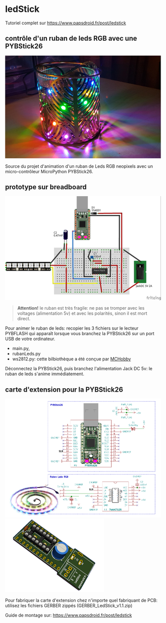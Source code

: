 # ledStick

Tutoriel complet sur https://www.papsdroid.fr/post/ledstick

## contrôle d'un ruban de leds RGB avec une PYBStick26
 
 ![deco](git_docs/LedStick_decors.jpg) 
 
 Source du projet d'animation d'un ruban de Leds RGB neopixels avec un micro-contrôleur  MicroPython PYBStick26.
 
 ## prototype sur breadboard
 ![fritzing](git_docs/LedStick_fritzing.jpg) 

>**Attention!** le ruban est très fragile: ne pas se tromper avec les voltages (alimentation 5v) et avec les polarités, sinon il est mort direct.

Pour animer le ruban de leds: recopier les 3 fichiers sur le lecteur PYBFLASH qui apparaît lorsque vous branchez la PYBStick26 sur un port USB de votre ordinateur.
* main.py, 
* rubanLeds.py 
* ws2812.py: cette bilbiothèque a été conçue par [MCHobby](https://github.com/mchobby/pyboard-driver/tree/master/PYBStick) 

 Déconnectez la PYBStick26, puis branchez l'alimentation Jack DC 5v: le ruban de leds s'anime immédiatement.
 
 ## carte d'extension pour la PYBStick26
 ![Kicad](git_docs/LedStick_Kicad_shcema.png) 
 ![Kicad](git_docs/kicad_LedStick_3D.png) 
  
 Pour fabriquer la carte d'extension chez n'importe quel fabriquant de PCB: utilisez les fichiers GERBER zippés (GERBER_LedStick_v1.1.zip)

Guide de montage sur: https://www.papsdroid.fr/post/ledstick

